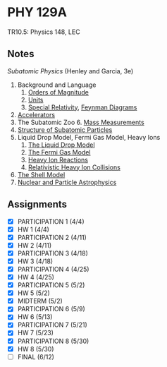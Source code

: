 # PHY 129A
TR10.5: Physics 148, LEC
## Notes
*Subatomic Physics* (Henley and Garcia, 3e)
1. Background and Language
	1. [Orders of Magnitude](../notes/fundamental-interaction.md)
	2. [Units](../notes/unit.md)
	3. [Special Relativity](../notes/lorentz-transformation.md), [Feynman Diagrams](../notes/feynman-diagram.md)
2. [Accelerators](../notes/particle-accelerator.md)
5. The Subatomic Zoo
	6. [Mass Measurements](../notes/particle-detector.md)
6. [Structure of Subatomic Particles](../notes/scattering.md#elastic-scattering)
16. Liquid Drop Model, Fermi Gas Model, Heavy Ions
	1. [The Liquid Drop Model](../notes/liquid-drop-model.md)
	2. [The Fermi Gas Model](../notes/fermi-gas.md)
	3. [Heavy Ion Reactions](../notes/heavy-ion-reaction.md)
	4. [Relativistic Heavy Ion Collisions](../notes/heavy-ion-reaction.md)
17. [The Shell Model](../notes/shell-model.md)
19. [Nuclear and Particle Astrophysics](../notes/subatomic-astrophysics.md)
## Assignments
- [x] PARTICIPATION 1 (4/4)
- [x] HW 1 (4/4)
- [x] PARTICIPATION 2 (4/11)
- [x] HW 2 (4/11)
- [x] PARTICIPATION 3 (4/18)
- [x] HW 3 (4/18)
- [x] PARTICIPATION 4 (4/25)
- [x] HW 4 (4/25)
- [x] PARTICIPATION 5 (5/2)
- [x] HW 5 (5/2)
- [x] MIDTERM (5/2)
- [x] PARTICIPATION 6 (5/9)
- [x] HW 6 (5/13)
- [x] PARTICIPATION 7 (5/21)
- [x] HW 7 (5/23)
- [x] PARTICIPATION 8 (5/30)
- [x] HW 8 (5/30)
- [ ] FINAL (6/12)